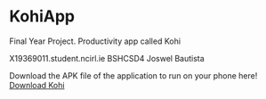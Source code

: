 # KohiApp
Final Year Project. Productivity app called Kohi


X19369011.student.ncirl.ie
BSHCSD4
Joswel Bautista

Download the APK file of the application to run on your phone here!
[Download Kohi](url)


